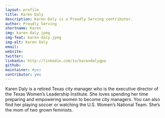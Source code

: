 ```yaml
---
layout: profile
title: Karen Daly
description: Karen Daly is a Proudly Serving contributor.
author: Proudly Serving
shortname: Karen
img: karen-daly.jpeg
img-feat: karen-daly.jpeg
img-alt: Karen Daly
email: 
website: 
twitter: 
linkedin: http://linkedin.com/in/karendalygpa
github: 
maintainer: #yes
contributor: yes
---
```


Karen Daly is a retired Texas city manager who is the executive director of the Texas Women’s Leadership Institute. She loves spending her time preparing and empowering women to become city managers. You can also find her playing soccer or watching the U.S. Women’s National Team. She’s the mom of two grown feminists.